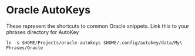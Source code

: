 # Oracle AutoKeys

These represent the shortcuts to common Oracle snippets.
Link this to your phrases directory for AutoKey

```
ln -s $HOME/Projects/oracle-autokeys $HOME/.config/autokey/data/My\ Phrases/Oracle
```
